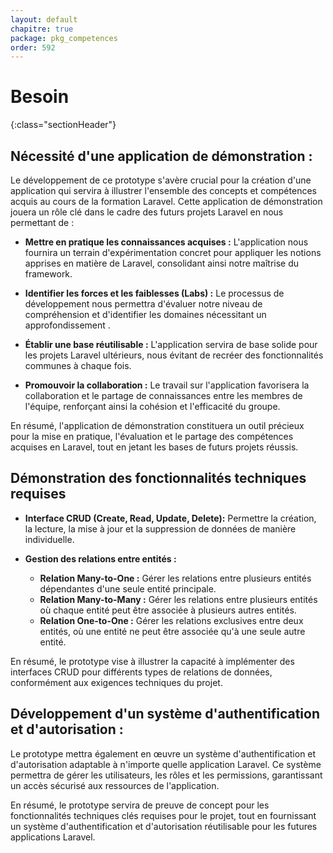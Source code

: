 ```yaml
---
layout: default
chapitre: true
package: pkg_competences
order: 592
---
```



# Besoin 
{:class="sectionHeader"}

<!-- note -->

## Nécessité d'une application de démonstration :

<!-- TODO : image -->

Le développement de ce prototype s'avère crucial pour la création d'une application qui servira à illustrer l'ensemble des concepts et compétences acquis au cours de la formation Laravel. Cette application de démonstration jouera un rôle clé dans le cadre des futurs projets Laravel en nous permettant de :

* **Mettre en pratique les connaissances acquises :** L'application nous fournira un terrain d'expérimentation concret pour appliquer les notions apprises en matière de Laravel, consolidant ainsi notre maîtrise du framework.

* **Identifier les forces et les faiblesses (Labs) :** Le processus de développement nous permettra d'évaluer notre niveau de compréhension et d'identifier les domaines nécessitant un approfondissement .

* **Établir une base réutilisable :** L'application servira de base solide pour les projets Laravel ultérieurs, nous évitant de recréer des fonctionnalités communes à chaque fois.

* **Promouvoir la collaboration :** Le travail sur l'application favorisera la collaboration et le partage de connaissances entre les membres de l'équipe, renforçant ainsi la cohésion et l'efficacité du groupe.

En résumé, l'application de démonstration constituera un outil précieux pour la mise en pratique, l'évaluation et le partage des compétences acquises en Laravel, tout en jetant les bases de futurs projets réussis.


## Démonstration des fonctionnalités techniques requises 

<!-- TODO : Insertion d'une image qui représente  l'objectif 1 - différents types de relations de données -->

* **Interface CRUD (Create, Read, Update, Delete):** Permettre la création, la lecture, la mise à jour et la suppression de données de manière individuelle.

* **Gestion des relations entre entités :**
    * **Relation Many-to-One :** Gérer les relations entre plusieurs entités dépendantes d'une seule entité principale.
    * **Relation Many-to-Many :** Gérer les relations entre plusieurs entités où chaque entité peut être associée à plusieurs autres entités.
    * **Relation One-to-One :** Gérer les relations exclusives entre deux entités, où une entité ne peut être associée qu'à une seule autre entité.

En résumé, le prototype vise à illustrer la capacité à implémenter des interfaces CRUD pour différents types de relations de données, conformément aux exigences techniques du projet.

## Développement d'un système d'authentification et d'autorisation : 

<!-- TODO : Insertion d'une image qui représente  l'objectif 2 - un système d'authentification et d'autorisation réutilisable-->

Le prototype mettra également en œuvre un système d'authentification et d'autorisation adaptable à n'importe quelle application Laravel. Ce système permettra de gérer les utilisateurs, les rôles et les permissions, garantissant un accès sécurisé aux ressources de l'application.

En résumé, le prototype servira de preuve de concept pour les fonctionnalités techniques clés requises pour le projet, tout en fournissant un système d'authentification et d'autorisation réutilisable pour les futures applications Laravel.

<!-- new slide -->